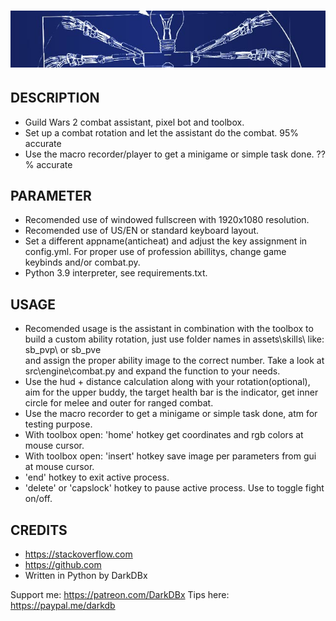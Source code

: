# <img src="assets/layout/mmorpg_helper_title.png">

## DESCRIPTION
- Guild Wars 2 combat assistant, pixel bot and toolbox.
- Set up a combat rotation and let the assistant do the combat. 95% accurate
- Use the macro recorder/player to get a minigame or simple task done. ??% accurate


## PARAMETER
- Recomended use of windowed fullscreen with 1920x1080 resolution.
- Recomended use of US/EN or standard keyboard layout.
- Set a different appname(anticheat) and adjust the key assignment in config.yml.
    For proper use of profession abillitys, change game keybinds and/or combat.py.
- Python 3.9 interpreter, see requirements.txt.


## USAGE
- Recomended usage is the assistant in combination with the toolbox to build a custom
    ability rotation, just use folder names in assets\skills\ like: sb_pvp\ or sb_pve\
    and assign the proper ability image to the correct number.
    Take a look at src\engine\combat.py and expand the function to your needs.
- Use the hud + distance calculation along with your rotation(optional),
    aim for the upper buddy, the target health bar is the indicator,
    get inner circle for melee and outer for ranged combat.
- Use the macro recorder to get a minigame or simple task done, atm for testing purpose.
- With toolbox open: 'home' hotkey get coordinates and rgb colors at mouse cursor.
- With toolbox open: 'insert' hotkey save image per parameters from gui at mouse cursor.
- 'end' hotkey to exit active process.
- 'delete' or 'capslock' hotkey to pause active process. Use to toggle fight on/off.


## CREDITS
- https://stackoverflow.com
- https://github.com
- Written in Python by DarkDBx


Support me: https://patreon.com/DarkDBx
Tips here: https://paypal.me/darkdb



